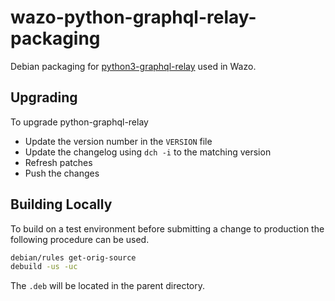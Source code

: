 # wazo-python-graphql-relay-packaging

Debian packaging for [python3-graphql-relay](https://github.com/graphql-python/graphql-relay-py) used in Wazo.

## Upgrading

To upgrade python-graphql-relay

* Update the version number in the `VERSION` file
* Update the changelog using `dch -i` to the matching version
* Refresh patches
* Push the changes

## Building Locally

To build on a test environment before submitting a change to production the following procedure can be used.

```sh
debian/rules get-orig-source
debuild -us -uc
```
The `.deb` will be located in the parent directory.

